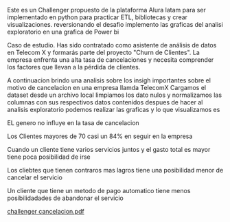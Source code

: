 Este es un Challenger propuesto de la plataforma Alura latam para ser implementado en python para practicar ETL, bibliotecas y crear visualizaciones.
reversionando el desafio implemento las graficas del analisi exploratorio en una grafica de Power bi

Caso de estudio. 
Has sido contratado como asistente de análisis de datos en Telecom X y formarás parte del proyecto "Churn de Clientes". La empresa enfrenta una alta tasa de cancelaciones y necesita comprender los factores que llevan a la pérdida de clientes.

A continuacion brindo una analisis sobre los insigh importantes sobre el motivo de cancelacion en una empresa llamda TelecomX 
Cargamos el dataset desde un archivo local
limpiamos los dato nulos y normalizamos las columnas con sus respectivos datos contenidos
despues de hacer al analisis exploratorio podemos realizar las graficas y lo que visualizamos es

EL genero no influye en la tasa de cancelacion

Los Clientes mayores de 70 casi un 84% en seguir en la empresa

Cuando un cliente tiene varios servicios juntos y el gasto total es mayor tiene poca posibilidad de irse

Los cliebtes que tienen contraros mas lagros tiene una posibilidad menor de cancelar el servicio

Un cliente que tiene un metodo de pago automatico tiene menos posibilidadades de abandonar el servicio 


[challenger cancelacion.pdf](https://github.com/user-attachments/files/20602280/challenger.cancelacion.pdf)

